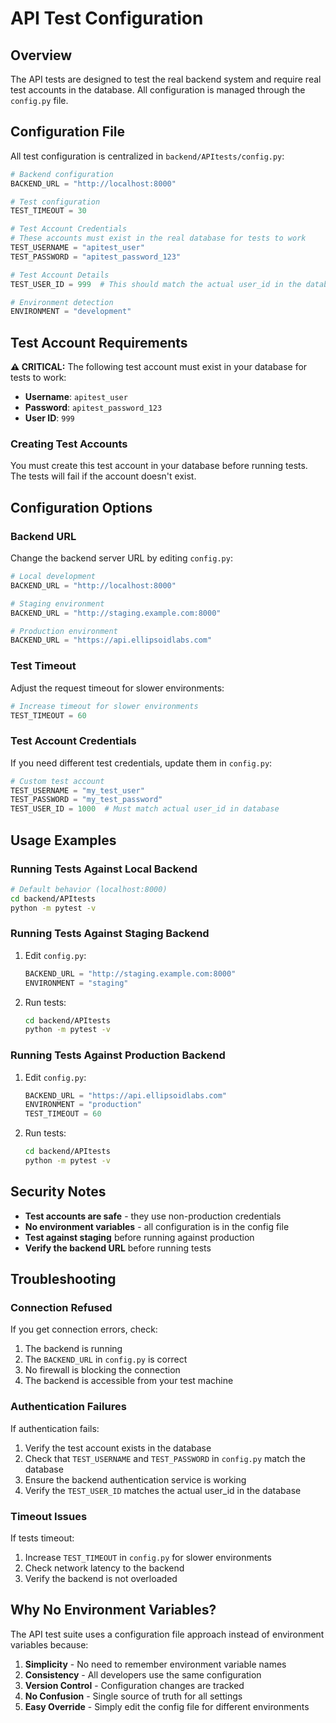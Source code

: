 # API Test Configuration

## Overview

The API tests are designed to test the real backend system and require real test accounts in the database. All configuration is managed through the `config.py` file.

## Configuration File

All test configuration is centralized in `backend/APItests/config.py`:

```python
# Backend configuration
BACKEND_URL = "http://localhost:8000"

# Test configuration
TEST_TIMEOUT = 30

# Test Account Credentials
# These accounts must exist in the real database for tests to work
TEST_USERNAME = "apitest_user"
TEST_PASSWORD = "apitest_password_123"

# Test Account Details
TEST_USER_ID = 999  # This should match the actual user_id in the database

# Environment detection
ENVIRONMENT = "development"
```

## Test Account Requirements

**⚠️ CRITICAL:** The following test account must exist in your database for tests to work:

- **Username**: `apitest_user`
- **Password**: `apitest_password_123`
- **User ID**: `999`

### Creating Test Accounts

You must create this test account in your database before running tests. The tests will fail if the account doesn't exist.

## Configuration Options

### Backend URL

Change the backend server URL by editing `config.py`:

```python
# Local development
BACKEND_URL = "http://localhost:8000"

# Staging environment
BACKEND_URL = "http://staging.example.com:8000"

# Production environment
BACKEND_URL = "https://api.ellipsoidlabs.com"
```

### Test Timeout

Adjust the request timeout for slower environments:

```python
# Increase timeout for slower environments
TEST_TIMEOUT = 60
```

### Test Account Credentials

If you need different test credentials, update them in `config.py`:

```python
# Custom test account
TEST_USERNAME = "my_test_user"
TEST_PASSWORD = "my_test_password"
TEST_USER_ID = 1000  # Must match actual user_id in database
```

## Usage Examples

### Running Tests Against Local Backend
```bash
# Default behavior (localhost:8000)
cd backend/APItests
python -m pytest -v
```

### Running Tests Against Staging Backend
1. Edit `config.py`:
   ```python
   BACKEND_URL = "http://staging.example.com:8000"
   ENVIRONMENT = "staging"
   ```

2. Run tests:
   ```bash
   cd backend/APItests
   python -m pytest -v
   ```

### Running Tests Against Production Backend
1. Edit `config.py`:
   ```python
   BACKEND_URL = "https://api.ellipsoidlabs.com"
   ENVIRONMENT = "production"
   TEST_TIMEOUT = 60
   ```

2. Run tests:
   ```bash
   cd backend/APItests
   python -m pytest -v
   ```

## Security Notes

- **Test accounts are safe** - they use non-production credentials
- **No environment variables** - all configuration is in the config file
- **Test against staging** before running against production
- **Verify the backend URL** before running tests

## Troubleshooting

### Connection Refused
If you get connection errors, check:
1. The backend is running
2. The `BACKEND_URL` in `config.py` is correct
3. No firewall is blocking the connection
4. The backend is accessible from your test machine

### Authentication Failures
If authentication fails:
1. Verify the test account exists in the database
2. Check that `TEST_USERNAME` and `TEST_PASSWORD` in `config.py` match the database
3. Ensure the backend authentication service is working
4. Verify the `TEST_USER_ID` matches the actual user_id in the database

### Timeout Issues
If tests timeout:
1. Increase `TEST_TIMEOUT` in `config.py` for slower environments
2. Check network latency to the backend
3. Verify the backend is not overloaded

## Why No Environment Variables?

The API test suite uses a configuration file approach instead of environment variables because:

1. **Simplicity** - No need to remember environment variable names
2. **Consistency** - All developers use the same configuration
3. **Version Control** - Configuration changes are tracked
4. **No Confusion** - Single source of truth for all settings
5. **Easy Override** - Simply edit the config file for different environments
